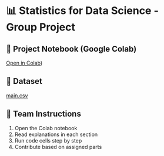 # 📊 Statistics for Data Science - Group Project

## 🔗 Project Notebook (Google Colab)
[Open in Colab](https://colab.research.google.com/drive/1O20dwk9D8k74C0M0YKSdkztsJL2mFq7L?usp=sharing))

## 📁 Dataset
[main.csv](./main.csv)

## 👥 Team Instructions
1. Open the Colab notebook
2. Read explanations in each section
3. Run code cells step by step
4. Contribute based on assigned parts

